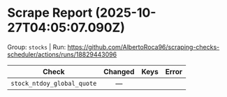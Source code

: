 # Scrape Report (2025-10-27T04:05:07.090Z)

Group: `stocks`  |  Run: https://github.com/AlbertoRoca96/scraping-checks-scheduler/actions/runs/18829443096

| Check | Changed | Keys | Error |
|---|:---:|:--|:--|
| `stock_ntdoy_global_quote` | — |  |  |
